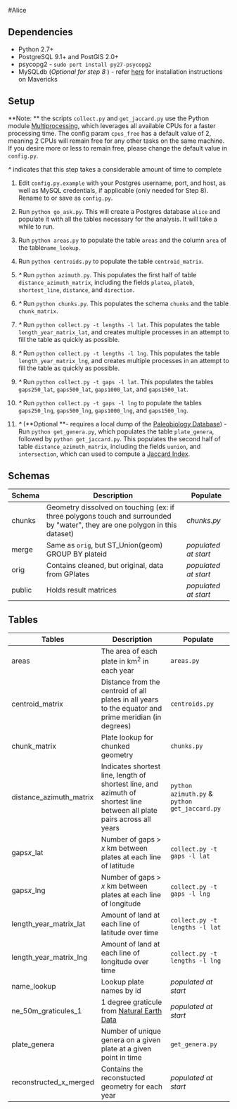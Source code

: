 #Alice

## Dependencies
- Python 2.7+
- PostgreSQL 9.1+ and PostGIS 2.0+
- psycopg2 - ````sudo port install py27-psycopg2````
- MySQLdb (*Optional for step 8* ) - refer [here](https://gist.github.com/jczaplew/4bf9adc21305bc4efee1) for installation instructions on Mavericks



## Setup
**Note: **  the scripts ````collect.py```` and ````get_jaccard.py```` use the Python module [Multiprocessing](https://docs.python.org/2/library/multiprocessing.html), which leverages all available CPUs for a faster processing time. The config param ````cpus_free```` has a default value of 2, meaning 2 CPUs will remain free for any other tasks on the same machine. If you desire more or less to remain free, please change the default value in ````config.py````.

***^*** indicates that this step takes a considerable amount of time to complete

1. Edit ````config.py.example```` with your Postgres username, port, and host, as well as MySQL credentials, if applicable (only needed for Step 8). Rename to or save as ````config.py````.

2. Run ````python go_ask.py````. This will create a Postgres database ````alice```` and populate it with all the tables necessary for the analysis. It will take a while to run.

3. Run ````python areas.py```` to populate the table ````areas```` and the column ````area```` of the table````name_lookup````.  

4. Run ````python centroids.py```` to populate the table ````centroid_matrix````.

5.  ***^*** Run ````python azimuth.py````. This populates the first half of table ````distance_azimuth_matrix````, including the fields ````platea````, ````plateb````, ````shortest_line````,  ````distance````, and ````direction````.

6. ***^*** Run ````python chunks.py````. This populates the schema ````chunks```` and the table ````chunk_matrix````.

7. ***^***  Run ````python collect.py -t lengths -l lat````. This populates the table ````length_year_matrix_lat````, and creates multiple processes in an attempt to fill the table as quickly as possible. 

8. ***^***  Run ````python collect.py -t lengths -l lng````. This populates the table ````length_year_matrix_lng````, and creates multiple processes in an attempt to fill the table as quickly as possible. 

9.  ***^*** Run ````python collect.py -t gaps -l lat````. This populates the tables ````gaps250_lat````, ````gaps500_lat````, ````gaps1000_lat````, and ````gaps1500_lat````. 

10.  ***^*** Run ````python collect.py -t gaps -l lng```` to populate the tables ````gaps250_lng````, ````gaps500_lng````, ````gaps1000_lng````, and ````gaps1500_lng````.

11.  ***^*** (**Optional **- requires a local dump of the [Paleobiology Database](http://paleobiodb.org)) - Run ````python get_genera.py````, which populates the table ````plate_genera````, followed by ````python get_jaccard.py````. This populates the second half of table ````distance_azimuth_matrix````, including the fields ````uunion````, and ````intersection````, which can used to compute a [Jaccard Index](http://en.wikipedia.org/wiki/Jaccard_index).

## Schemas

| Schema        | Description           | Populate  |
| ------------- | --------------------------- | ------------ |
| chunks     |  Geometry dissolved on touching (ex: if three polygons touch and surrounded by "water", they are one polygon in this dataset)    | *chunks.py* |
| merge      |  Same as ````orig````, but ST_Union(geom) GROUP BY plateid    | *populated at start* |
| orig          |  Contains cleaned, but original, data from GPlates    | *populated at start* |
| public       |  Holds result matrices  | *populated at start* |

## Tables

| Tables        | Description              | Populate  |
| ------------- | --------------------------- | ------------ |
| areas                                           | The area of each plate in km<sup>2</sup> in each year  | ````areas.py```` |  
| centroid_matrix                            | Distance from the centroid of all plates in all years to the equator and prime meridian (in degrees)   | ````centroids.py```` |  
| chunk_matrix                              | Plate lookup for chunked geometry  | ````chunks.py```` |  
| distance_azimuth_matrix            | Indicates shortest line, length of shortest line, and azimuth of shortest line between all plate pairs across all years |  ````python azimuth.py```` & ````python get_jaccard.py````  |
| gaps*x*_lat                                  | Number of gaps > *x* km between plates at each line of latitude   |    ````collect.py -t gaps -l lat````  | 
| gaps*x*_lng                                  | Number of gaps > *x* km between plates at each line of longitude   |    ````collect.py -t gaps -l lng````  | 
| length_year_matrix_lat 		    | Amount of land at each line of latitude over time      |    ````collect.py -t lengths -l lat````  |
| length_year_matrix_lng  	           | Amount of land at each line of longitude over time      |    ````collect.py -t lengths -l lng````  |
| name_lookup  				    | Lookup plate names by id     |    *populated at start*  |
| ne_50m_graticules_1                  | 1 degree graticule from [Natural Earth Data](http://www.naturalearthdata.com/downloads/50m-physical-vectors/50m-graticules/)                 | *populated at start* |
| plate_genera                               | Number of unique genera on a given plate at a given point in time   | ````get_genera.py```` |  
| reconstructed_x_merged            |  Contains the reconstucted geometry for each year     | *populated at start* |


